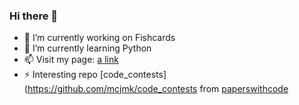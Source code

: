 ### Hi there 👋

<!--
**mcjmk/mcjmk** is a ✨ _special_ ✨ repository because its `README.md` (this file) appears on your GitHub profile.

- 👯 I’m looking to collaborate on ...
- 🤔 I’m looking for help with ...
- 💬 Ask me about ...
- 📫 How to reach me: ...
- ⚡ Fun fact: ...
Here are some ideas to get you started:
-->
- 🔭 I’m currently working on Fishcards
- 🌱 I’m currently learning Python
- 📫 Visit my page: [a link](https://mcjmk.github.io) 
- ⚡ Interesting repo [code_contests](https://github.com/mcjmk/code_contests from [paperswithcode](https://paperswithcode.com/paper/programming-is-hard-or-at-least-it-used-to-be) 

